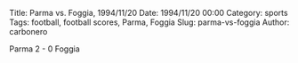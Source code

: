 Title: Parma vs. Foggia, 1994/11/20
Date: 1994/11/20 00:00
Category: sports
Tags: football, football scores, Parma, Foggia
Slug: parma-vs-foggia
Author: carbonero


Parma 2 - 0 Foggia
